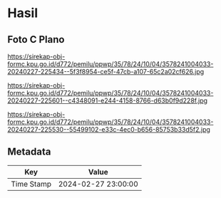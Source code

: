 # Hasil

## Foto C Plano

https://sirekap-obj-formc.kpu.go.id/d772/pemilu/ppwp/35/78/24/10/04/3578241004033-20240227-225434--5f3f8954-ce5f-47cb-a107-65c2a02cf626.jpg

https://sirekap-obj-formc.kpu.go.id/d772/pemilu/ppwp/35/78/24/10/04/3578241004033-20240227-225601--c4348091-e244-4158-8766-d63b0f9d228f.jpg

https://sirekap-obj-formc.kpu.go.id/d772/pemilu/ppwp/35/78/24/10/04/3578241004033-20240227-225530--55499102-e33c-4ec0-b656-85753b33d5f2.jpg


## Metadata

| Key        | Value               |
| ---------- | ------------------- |
| Time Stamp | 2024-02-27 23:00:00 |



